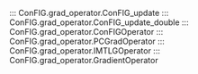 ::: ConFIG.grad_operator.ConFIG_update
::: ConFIG.grad_operator.ConFIG_update_double
::: ConFIG.grad_operator.ConFIGOperator
::: ConFIG.grad_operator.PCGradOperator
::: ConFIG.grad_operator.IMTLGOperator
::: ConFIG.grad_operator.GradientOperator